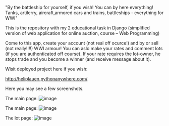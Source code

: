 "By the battleship for yourself, if you wish!
You can by here everything!
Tanks, artilerry, aircraft,armored cars and trains, battleships - everything for WWI"

This is the repository with my 2 educational task in Django (simplified version of web application for online auction, course – Web Programming) 

Come to this app, create your account (not real off ocurce!) and by or sell (not really!!!!) WWI armour!
You can aslo make your rates and comment lots (if you are authenticated off course). 
If your rate requires the lot-owner, he stops trade and you become a winner (and receive message about it).

Wisit deployed project here if you wish:

http://heliplauen.pythonanywhere.com/

Here you may see a few screenshots.

The main page:
![image](https://user-images.githubusercontent.com/106863229/206526117-1a644ed9-ea33-437b-b7d1-d7af1d1e7a7d.png)

The main page:
![image](https://user-images.githubusercontent.com/106863229/206526296-e1663693-9518-4ac8-a2db-9696a68dde6d.png)

The lot page:
![image](https://user-images.githubusercontent.com/106863229/206526705-894e8693-fd57-4143-8d13-0c0a78c6f01a.png)
